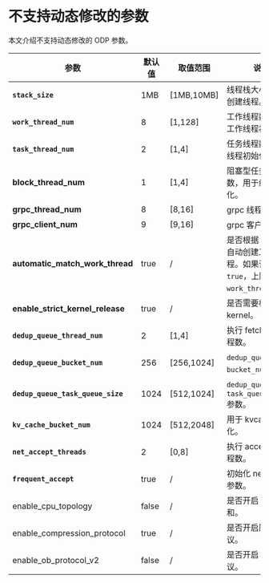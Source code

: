 # 不支持动态修改的参数

本文介绍不支持动态修改的 ODP 参数。

|              **参数**               | **默认值** |   **取值范围**   |                        **说明**                        |
|-----------------------------------|---------|--------------|------------------------------------------------------|
| **`stack_size`**                  | 1MB     | \[1MB,10MB] | 线程栈大小。用于创建线程。                                        |
| **`work_thread_num`**             | 8       | \[1,128]    | 工作线程数。用于工作线程初始化。                                     |
| **`task_thread_num`**             | 2       | \[1,4]      | 任务线程数。用于线程初始化。                                       |
| **block_thread_num**              | 1       | \[1,4]      | 阻塞型任务线程数，用于线程初始化。                                    |
| **grpc_thread_num**               | 8       | \[8,16]     | grpc 线程数。                                            |
| **grpc_client_num**               | 9       | \[9,16]     | grpc 客户端数。                                           |
| **automatic_match_work_thread**   | true    | /            | 是否根据 CPU 核数自动创建工作线程。如果该选项为 `true`，上限为 `work_thread_num`。 |
| **enable_strict_kernel_release**  | true    | /            | 是否需要校验 OS kernel。                                    |
| **`dedup_queue_thread_num`**      | 2       | \[1,4]      | 执行 fetch 任务线程数。                                      |
| **`dedup_queue_bucket_num`**      | 256     | \[256,1024] | `dedup_queue` 的 `bucket_num` 参数。                        |
| **`dedup_queue_task_queue_size`** | 1024    | \[512,1024] | `dedup_queue` 的 `task_queue_size` 参数。                   |
| **`kv_cache_bucket_num`**         | 1024    | \[512,2048] | 用于 kvcache 初始化。                                      |
| **`net_accept_threads`**          | 2       | \[0,8]      | 执行 accept 的线程数。                                      |
| **`frequent_accept`**             | true    | /            | 初始化 net accept 参数。                                   |
| enable_cpu_topology               | false   | /            | 是否开启 CPU 亲和。                                         |
| enable_compression_protocol       | true    | /            | 是否开启压缩协议。                                            |
| enable_ob_protocol_v2             | false   | /            | 是否开启 OB2.0 协议。                                       |
